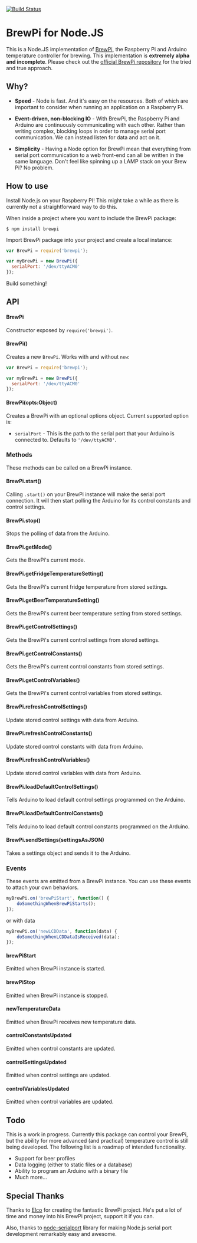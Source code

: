 [![Build Status](https://travis-ci.org/tklun/brewpi-node.png?branch=master)](https://travis-ci.org/tklun/brewpi-node)

# BrewPi for Node.JS
This is a Node.JS implementation of [BrewPi](http://brewpi.com/), the Raspberry Pi and Arduino temperature controller for brewing. This implementation is **extremely alpha and incomplete**. Please check out the [official BrewPi repository](https://github.com/BrewPi) for the tried and true approach.

## Why?
* **Speed** - Node is fast. And it's easy on the resources. Both of which are important to consider when running an application on a Raspberry Pi.

* **Event-driven, non-blocking IO** - With BrewPi, the Raspberry Pi and Arduino are continuously communicating with each other. Rather than writing complex, blocking loops in order to manage serial port communication. We can instead listen for data and act on it.

* **Simplicity** - Having a Node option for BrewPi mean that everything from serial port communication to a web front-end can all be written in the same language. Don't feel like spinning up a LAMP stack on your Brew Pi? No problem.

## How to use
Install Node.js on your Raspberry PI! This might take a while as there is currently not a straightforward way to do this.

When inside a project where you want to include the BrewPi package:

```
$ npm install brewpi
```

Import BrewPi package into your project and create a local instance:

```js
var BrewPi = require('brewpi');

var myBrewPi = new BrewPi({
  serialPort: '/dev/ttyACM0'
});
```

Build something!

## API

#### BrewPi

Constructor exposed by `require('brewpi')`.

#### BrewPi()
Creates a new `BrewPi`. Works with and without `new`:

```js
var BrewPi = require('brewpi');

var myBrewPi = new BrewPi({
  serialPort: '/dev/ttyACM0'
});
```

#### BrewPi(opts:Object)
Creates a BrewPi with an optional options object. Current supported option is:
  - `serialPort` - This is the path to the serial port that your Arduino is connected to. Defaults to `'/dev/ttyACM0'`.

### Methods
These methods can be called on a BrewPi instance.

#### BrewPi.start()
Calling `.start()` on your BrewPi instance will make the serial port connection. It will then start polling the Arduino for its control constants and control settings.

#### BrewPi.stop()
Stops the polling of data from the Arduino.

#### BrewPi.getMode()
Gets the BrewPi's current mode.

#### BrewPi.getFridgeTemperatureSetting()
Gets the BrewPi's current fridge temperature from stored settings.

#### BrewPi.getBeerTemperatureSetting()
Gets the BrewPi's current beer temperature setting from stored settings.

#### BrewPi.getControlSettings()
Gets the BrewPi's current control settings from stored settings.

#### BrewPi.getControlConstants()
Gets the BrewPi's current control constants from stored settings.

#### BrewPi.getControlVariables()
Gets the BrewPi's current control variables from stored settings.

#### BrewPi.refreshControlSettings()
Update stored control settings with data from Arduino.

#### BrewPi.refreshControlConstants()
Update stored control constants with data from Arduino.

#### BrewPi.refreshControlVariables()
Update stored control variables with data from Arduino.

#### BrewPi.loadDefaultControlSettings()
Tells Arduino to load default control settings programmed on the Arduino.

#### BrewPi.loadDefaultControlConstants()
Tells Arduino to load default control constants programmed on the Arduino.

#### BrewPi.sendSettings(settingsAsJSON)
Takes a settings object and sends it to the Arduino.

### Events
These events are emitted from a BrewPi instance. You can use these events to attach your own behaviors.

```js
myBrewPi.on('brewPiStart', function() {
	doSomethingWhenBrewPiStarts();
});
```

or with data

```js
myBrewPi.on('newLCDData', function(data) {
	doSomethingWhenLCDDataIsReceived(data);
});
```

#### brewPiStart
Emitted when BrewPi instance is started.

#### brewPiStop
Emitted when BrewPi instance is stopped.

#### newTemperatureData
Emitted when BrewPi receives new temperature data.

#### controlConstantsUpdated
Emitted when control constants are updated.

#### controlSettingsUpdated
Emitted when control settings are updated.

#### controlVariablesUpdated
Emitted when control variables are updated.

## Todo
This is a work in progress. Currently this package can control your BrewPi, but the ability for more advanced (and practical) temperature control is still being developed. The following list is a roadmap of intended functionality.

* Support for beer profiles
* Data logging (either to static files or a database)
* Ability to program an Arduino with a binary file
* Much more...

## Special Thanks
Thanks to [Elco](http://brewpi.com/) for creating the fantastic BrewPi project. He's put a lot of time and money into his BrewPi project, support it if you can.

Also, thanks to [node-serialport](https://github.com/voodootikigod/node-serialport) library for making Node.js serial port development remarkably easy and awesome.
